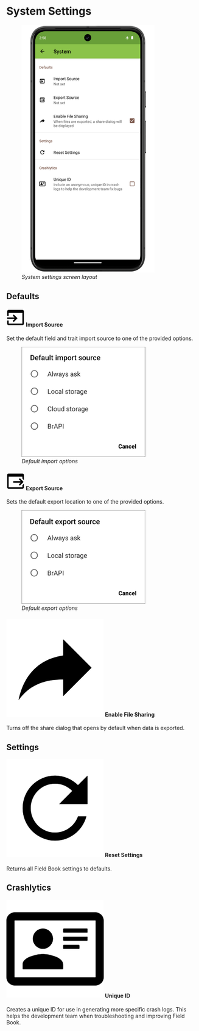 <link rel="stylesheet" type="text/css" href="_styles/styles.css">

# System Settings

<figure class="image">
  <img class="screenshot" src="_static/images/settings/system/settings_system_framed.png" width="350px"> 
  <figcaption class="screenshot-caption"><i>System settings screen layout</i></figcaption> 
</figure>

## Defaults

#### <img class="icon" src="_static/icons/settings/system/application-import.png"> Import Source

Set the default field and trait import source to one of the provided options.

<figure class="image">
  <img class="screenshot" src="_static/images/settings/system/settings_system_import_sources.png" width="325px"> 
  <figcaption class="screenshot-caption"><i>Default import options</i></figcaption> 
</figure>

#### <img class="icon" src="_static/icons/settings/system/application-export.png"> Export Source

Sets the default export location to one of the provided options.

<figure class="image">
  <img class="screenshot" src="_static/images/settings/system/settings_system_export_sources.png" width="325px"> 
  <figcaption class="screenshot-caption"><i>Default export options</i></figcaption> 
</figure>

#### <img class="icon" src="_static/icons/settings/system/share.png"> Enable File Sharing

Turns off the share dialog that opens by default when data is exported.

## Settings

#### <img class="icon" src="_static/icons/settings/system/refresh.png"> Reset Settings

Returns all Field Book settings to defaults.

## Crashlytics

#### <img class="icon" src="_static/icons/settings/profile/card-account-details-outline.png"> Unique ID

Creates a unique ID for use in generating more specific crash logs.
This helps the development team when troubleshooting and improving Field Book.